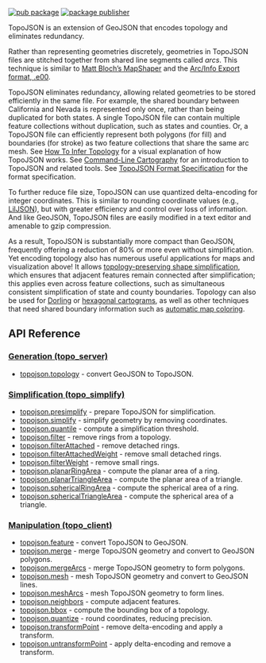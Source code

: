 [![pub package](https://img.shields.io/pub/v/topo.svg)](https://pub.dev/packages/topo)
[![package publisher](https://img.shields.io/pub/publisher/topo.svg)](https://pub.dev/packages/topo/publisher)

TopoJSON is an extension of GeoJSON that encodes topology and eliminates
redundancy.

Rather than representing geometries discretely, geometries in TopoJSON files
are stitched together from shared line segments called *arcs*. This
technique is similar to
[Matt Bloch’s MapShaper](https://cartogis.org/docs/proceedings/2006/bloch_harrower.pdf)
and the
[Arc/Info Export format, .e00](https://indiemaps.com/blog/2009/02/e00parser-an-actionscript-3-parser-for-the-arcinfo-export-topological-gis-format/).

TopoJSON eliminates redundancy, allowing related geometries to be stored
efficiently in the same file. For example, the shared boundary between
California and Nevada is represented only once, rather than being duplicated
for both states. A single TopoJSON file can contain multiple feature
collections without duplication, such as states and counties. Or, a TopoJSON
file can efficiently represent both polygons (for fill) and boundaries (for
stroke) as two feature collections that share the same arc mesh. See
[How To Infer Topology](https://bost.ocks.org/mike/topology/) for a visual
explanation of how TopoJSON works. See
[Command-Line Cartography](https://medium.com/@mbostock/command-line-cartography-part-1-897aa8f8ca2c)
for an introduction to TopoJSON and related tools. See
[TopoJSON Format Specification](https://github.com/topojson/topojson-specification)
for the format specification.

To further reduce file size, TopoJSON can use quantized delta-encoding for
integer coordinates. This is similar to rounding coordinate values (e.g.,
[LilJSON](https://github.com/migurski/LilJSON)), but with greater efficiency
and control over loss of information. And like GeoJSON, TopoJSON files are
easily modified in a text editor and amenable to gzip compression.

As a result, TopoJSON is substantially more compact than GeoJSON, frequently
offering a reduction of 80% or more even without simplification. Yet
encoding topology also has numerous useful applications for maps and
visualization above! It allows
[topology-preserving shape simplification](https://pub.dev/packages/topo_simplify),
which ensures that adjacent features remain connected after simplification;
this applies even across feature collections, such as simultaneous
consistent simplification of state and county boundaries. Topology can also
be used for
[Dorling](https://www.ncgia.ucsb.edu/projects/Cartogram_Central/types.html)
or
[hexagonal cartograms](https://pitchinteractive.com/latest/tilegrams-more-human-maps/),
as well as other techniques that need shared boundary information such as
[automatic map coloring](https://bl.ocks.org/4188334).

## API Reference

### [Generation (topo_server)](https://pub.dev/documentation/topo_server/latest/)

* [topojson.topology](https://pub.dev/documentation/topo_server/latest/topo_server/topology.html) - convert GeoJSON to TopoJSON.

### [Simplification (topo_simplify)](https://pub.dev/documentation/topo_simplify/latest/)

* [topojson.presimplify](https://pub.dev/documentation/topo_simplify/latest/topo_simplify/presimplify.html) - prepare TopoJSON for simplification.
* [topojson.simplify](https://pub.dev/documentation/topo_simplify/latest/topo_simplify/simplify.html) - simplify geometry by removing coordinates.
* [topojson.quantile](https://pub.dev/documentation/topo_simplify/latest/topo_simplify/quantile.html) - compute a simplification threshold.
* [topojson.filter](https://pub.dev/documentation/topo_simplify/latest/topo_simplify/filter.html) - remove rings from a topology.
* [topojson.filterAttached](https://pub.dev/documentation/topo_simplify/latest/topo_simplify/filterAttached.html) - remove detached rings.
* [topojson.filterAttachedWeight](https://pub.dev/documentation/topo_simplify/latest/topo_simplify/filterAttachedWeight.html) - remove small detached rings.
* [topojson.filterWeight](https://pub.dev/documentation/topo_simplify/latest/topo_simplify/filterWeight.html) - remove small rings.
* [topojson.planarRingArea](https://pub.dev/documentation/topo_simplify/latest/topo_simplify/planarRingArea.html) - compute the planar area of a ring.
* [topojson.planarTriangleArea](https://pub.dev/documentation/topo_simplify/latest/topo_simplify/planarTriangleArea.html) - compute the planar area of a triangle.
* [topojson.sphericalRingArea](https://pub.dev/documentation/topo_simplify/latest/topo_simplify/sphericalRingArea.html) - compute the spherical area of a ring.
* [topojson.sphericalTriangleArea](https://pub.dev/documentation/topo_simplify/latest/topo_simplify/sphericalTriangleArea.html) - compute the spherical area of a triangle.

### [Manipulation (topo_client)](https://pub.dev/documentation/topo_client/latest/)

* [topojson.feature](https://pub.dev/documentation/topo_client/latest/topo_client/feature.html) - convert TopoJSON to GeoJSON.
* [topojson.merge](https://pub.dev/documentation/topo_client/latest/topo_client/merge.html) - merge TopoJSON geometry and convert to GeoJSON polygons.
* [topojson.mergeArcs](https://pub.dev/documentation/topo_client/latest/topo_client/mergeArcs.html) - merge TopoJSON geometry to form polygons.
* [topojson.mesh](https://pub.dev/documentation/topo_client/latest/topo_client/mesh.html) - mesh TopoJSON geometry and convert to GeoJSON lines.
* [topojson.meshArcs](https://pub.dev/documentation/topo_client/latest/topo_client/meshArcs.html) - mesh TopoJSON geometry to form lines.
* [topojson.neighbors](https://pub.dev/documentation/topo_client/latest/topo_client/neighbors.html) - compute adjacent features.
* [topojson.bbox](https://pub.dev/documentation/topo_client/latest/topo_client/bbox.html) - compute the bounding box of a topology.
* [topojson.quantize](https://pub.dev/documentation/topo_client/latest/topo_client/quantize.html) - round coordinates, reducing precision.
* [topojson.transformPoint](https://pub.dev/documentation/topo_client/latest/topo_client/pointTransform.html) - remove delta-encoding and apply a transform.
* [topojson.untransformPoint](https://pub.dev/documentation/topo_client/latest/topo_client/untransformPoint.html) - apply delta-encoding and remove a transform.